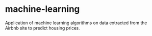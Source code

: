 # machine-learning
Application of machine learning algorithms on data extracted from the Airbnb site to predict housing prices.
